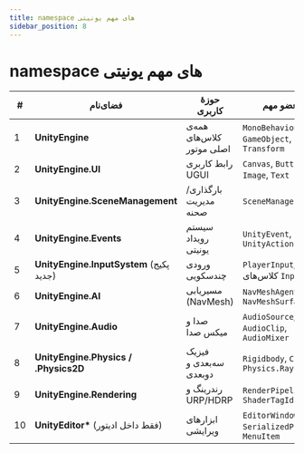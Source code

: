 ```yaml
---
title: namespace های مهم یونیتی
sidebar_position: 8
---
```



# namespace های مهم یونیتی

| #  | فضای‌نام                                | حوزهٔ کاربری              | چند عضو مهم                                      |
| -- | --------------------------------------- | ------------------------- | ------------------------------------------------ |
| 1  | **UnityEngine**                         | همه‌ی کلاس‌های اصلی موتور | `MonoBehaviour`, `GameObject`, `Transform`       |
| 2  | **UnityEngine.UI**                      | رابط کاربری ‎UGUI‎        | `Canvas`, `Button`, `Image`, `Text`              |
| 3  | **UnityEngine.SceneManagement**         | بارگذاری/مدیریت صحنه      | `SceneManager`, `Scene`                          |
| 4  | **UnityEngine.Events**                  | سیستم رویداد یونیتی       | `UnityEvent`, `UnityAction`                      |
| 5  | **UnityEngine.InputSystem** (پکیج جدید) | ورودی چندسکویی            | `PlayerInput`, کلاس‌های ‎`InputAction`‎          |
| 6  | **UnityEngine.AI**                      | مسیریابی (NavMesh)        | `NavMeshAgent`, `NavMeshSurface`                 |
| 7  | **UnityEngine.Audio**                   | صدا و میکس صدا            | `AudioSource`, `AudioClip`, `AudioMixer`         |
| 8  | **UnityEngine.Physics / .Physics2D**    | فیزیک سه‌بعدی و دوبعدی    | `Rigidbody`, `Collider`, `Physics.Raycast`       |
| 9  | **UnityEngine.Rendering**               | رندرینگ و ‎URP/HDRP‎      | `RenderPipelineAsset`, `ShaderTagId`             |
| 10 | **UnityEditor\*** (فقط داخل ادیتور)     | ابزارهای ویرایشی          | `EditorWindow`, `SerializedProperty`, `MenuItem` |
